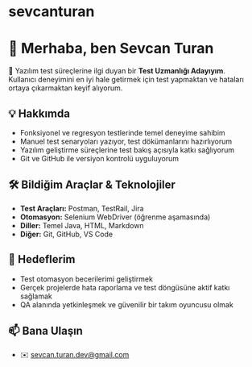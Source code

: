 # sevcanturan
# 👋 Merhaba, ben Sevcan Turan

🎯 Yazılım test süreçlerine ilgi duyan bir **Test Uzmanlığı Adayıyım**.  
Kullanıcı deneyimini en iyi hale getirmek için test yapmaktan ve hataları ortaya çıkarmaktan keyif alıyorum.

## 💡 Hakkımda
- Fonksiyonel ve regresyon testlerinde temel deneyime sahibim
- Manuel test senaryoları yazıyor, test dökümanlarını hazırlıyorum
- Yazılım geliştirme süreçlerine test bakış açısıyla katkı sağlıyorum
- Git ve GitHub ile versiyon kontrolü uyguluyorum

## 🛠️ Bildiğim Araçlar & Teknolojiler
- **Test Araçları:** Postman, TestRail, Jira
- **Otomasyon:** Selenium WebDriver (öğrenme aşamasında)
- **Diller:** Temel Java, HTML, Markdown
- **Diğer:** Git, GitHub, VS Code

## 🚀 Hedeflerim
- Test otomasyon becerilerimi geliştirmek
- Gerçek projelerde hata raporlama ve test döngüsüne aktif katkı sağlamak
- QA alanında yetkinleşmek ve güvenilir bir takım oyuncusu olmak

## 📫 Bana Ulaşın
- ✉️ sevcan.turan.dev@gmail.com


